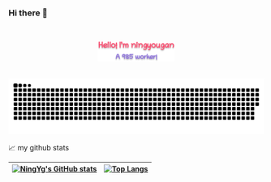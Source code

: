 ### Hi there 👋

<br/>
<p align="center"><a href="https://ningyougan.github.io"><img width="30%" alt="Hello, I'm ningyougan." src="./assets/readme-header.png" /></a></p>
<br/>

<!--
**ningyougan/ningyougan** is a ✨ _special_ ✨ repository because its `README.md` (this file) appears on your GitHub profile.

Here are some ideas to get you started:

- 🔭 I’m currently working on ...
- 🌱 I’m currently learning ...
- 👯 I’m looking to collaborate on ...
- 🤔 I’m looking for help with ...
- 💬 Ask me about ...
- 📫 How to reach me: ...
- 😄 Pronouns: ...
- ⚡ Fun fact: ...
-->
<picture>
  <source media="(prefers-color-scheme: dark)" srcset="https://raw.githubusercontent.com/ningyougan/ningyougan/output/github-contribution-grid-snake-dark.svg">
  <source media="(prefers-color-scheme: light)" srcset="https://raw.githubusercontent.com/ningyougan/ningyougan/output/github-contribution-grid-snake.svg">
  <img alt="github contribution grid snake animation" src="https://raw.githubusercontent.com/ningyougan/ningyougan/output/github-contribution-grid-snake.svg">
</picture>

📈 my github stats

|[![NingYg's GitHub stats](https://github-readme-stats.vercel.app/api?username=ningyougan&count_private=true&show_icons=true&theme=buefy)](https://github.com/ningyougan/github-readme-stats)|[![Top Langs](https://github-readme-stats.vercel.app/api/top-langs/?username=ningyougan&theme=buefy)](https://github.com/ningyougan/github-readme-stats)|
| --- | --- |